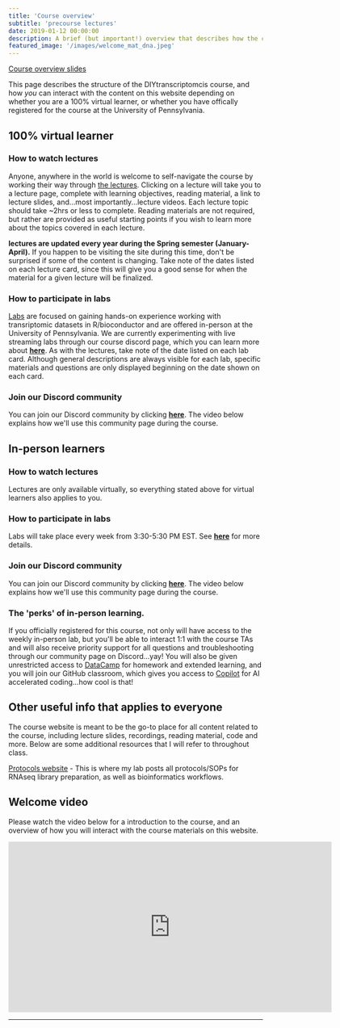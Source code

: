 ```yaml
---
title: 'Course overview'
subtitle: 'precourse lectures'
date: 2019-01-12 00:00:00
description: A brief (but important!) overview that describes how the course is structured and how you can get the most from the material on this website.
featured_image: '/images/welcome_mat_dna.jpeg'
---
```


[Course overview slides](https://www.icloud.com/keynote/0dABsRGX-LxA3pHuwCUgejkhg#precourse%5Fintro)

This page describes the structure of the DIYtranscriptomcis course, and how *you* can interact with the content on this website depending on whether you are a 100% virtual learner, or whether you have offically registered for the course at the University of Pennsylvania.

## 100% virtual learner

### How to watch lectures

Anyone, anywhere in the world is welcome to self-navigate the course by working their way through [the lectures](https://diytranscriptomics.com/).  Clicking on a lecture will take you to a lecture page, complete with learning objectives, reading material, a link to lecture slides, and...most importantly...lecture videos.  Each lecture topic should take ~2hrs or less to complete.  Reading materials are not required, but rather are provided as useful starting points if you wish to learn more about the topics covered in each lecture.

**lectures are updated every year during the Spring semester (January-April).**  If you happen to be visiting the site during this time, don't be surprised if some of the content is changing.  Take note of the dates listed on each lecture card, since this will give you a good sense for when the material for a given lecture will be finalized.

### How to participate in labs

[Labs](https://diytranscriptomics.com/lab/) are focused on gaining hands-on experience working with transriptomic datasets in R/bioconductor and are offered in-person at the University of Pennsylvania.  We are currently experimenting with live streaming labs through our course discord page, which you can learn more about **[here](https://diytranscriptomics.com/community)**.  As with the lectures, take note of the date listed on each lab card.  Although general descriptions are always visible for each lab, specific materials and questions are only displayed beginning on the date shown on each card.

### Join our Discord community

You can join our Discord community by clicking **[here](https://discord.gg/VpjD2pWHDX)**.  The video below explains how we'll use this community page during the course.

## In-person learners

### How to watch lectures

Lectures are only available virtually, so everything stated above for virtual learners also applies to you.

### How to participate in labs

Labs will take place every week from 3:30-5:30 PM EST.  See **[here](https://diytranscriptomics.com/lab/lab-intro)** for more details.

### Join our Discord community

You can join our Discord community by clicking **[here](https://discord.gg/VpjD2pWHDX)**.  The video below explains how we'll use this community page during the course.

### The 'perks' of in-person learning.

If you officially registered for this course, not only will have access to the weekly in-person lab, but you'll be able to interact 1:1 with the course TAs and will also receive priority support for all questions and troubleshooting through our community page on Discord...yay! You will also be given unrestricted access to [DataCamp](https://www.datacamp.com/) for homework and extended learning, and you will join our GitHub classroom, which gives you access to [Copilot](https://github.com/features/copilot/) for AI accelerated coding...how cool is that!

## Other useful info that applies to everyone

The course website is meant to be the go-to place for all content related to the course, including lecture slides, recordings, reading material, code and more.  Below are some additional resources that I will refer to throughout class.

[Protocols website](https://protocols.hostmicrobe.org) - This is where my lab posts all protocols/SOPs for RNAseq library preparation, as well as bioinformatics workflows.

## Welcome video

Please watch the video below for a introduction to the course, and an overview of how you will interact with the course materials on this website.

<iframe src="https://player.vimeo.com/video/405054924" width="640" height="338" frameborder="0" allow="autoplay; fullscreen" allowfullscreen></iframe>

---